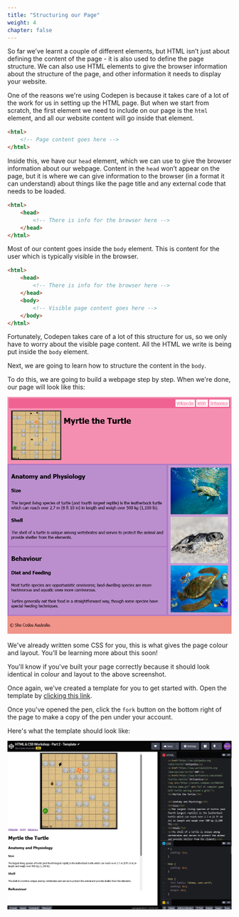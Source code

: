 ```yaml
---
title: "Structuring our Page"
weight: 4
chapter: false
---
```


So far we’ve learnt a couple of different elements, but HTML isn’t just about defining the content of the page - it is also used to define the page structure.
We can also use HTML elements to give the browser information about the structure of the page, and other information it needs to display your website.

One of the reasons we're using Codepen is because it takes care of a lot of the work for us in setting up the HTML page.
But when we start from scratch, the first element we need to include on our page is the `html` element, and all our website content will go inside that element.

```html
<html>
    <!-- Page content goes here -->
</html>
```

Inside this, we have our `head` element, which we can use to give the browser information about our webpage.
Content in the `head` won’t appear on the page, but it is where we can give information to the browser (in a format it can understand) about things like the page title and any external code that needs to be loaded.

```html
<html>
    <head>
        <!-- There is info for the browser here -->
    </head>
</html>
```

Most of our content goes inside the `body` element.
This is content for the user which is typically visible in the browser.

```html
<html>
    <head>
        <!-- There is info for the browser here -->
    </head>
    <body>
        <!-- Visible page content goes here -->
    </body>
</html>
```

Fortunately, Codepen takes care of a lot of this structure for us, so we only have to worry about the visible page content.
All the HTML we write is being put inside the `body` element.

Next, we are going to learn how to structure the content in the `body`.

To do this, we are going to build a webpage step by step.
When we're done, our page will look like this:

![Screenshot of webpage with different background colours for each element type.](../images/myrtle_the_turtle_preview.png)

We've already written some CSS for you, this is what gives the page colour and layout.
You’ll be learning more about this soon!

You'll know if you've built your page correctly because it should look identical in colour and layout to the above screenshot.

Once again, we've created a template for you to get started with.
Open the template by [clicking this link](https://codepen.io/shecodesaus/pen/MWOOeoZ).

Once you've opened the pen, click the `fork` button on the bottom right of the page to make a copy of the pen under your account.

Here's what the template should look like:

![Screenshot of CodePen with "fork" button highlighted.](../images/part_2_codepen.png)

